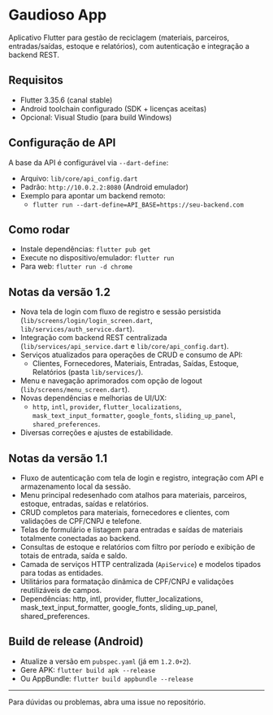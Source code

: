 ﻿# Gaudioso App

Aplicativo Flutter para gestão de reciclagem (materiais, parceiros, entradas/saídas, estoque e relatórios), com autenticação e integração a backend REST.

## Requisitos
- Flutter 3.35.6 (canal stable)
- Android toolchain configurado (SDK + licenças aceitas)
- Opcional: Visual Studio (para build Windows)

## Configuração de API
A base da API é configurável via `--dart-define`:
- Arquivo: `lib/core/api_config.dart`
- Padrão: `http://10.0.2.2:8080` (Android emulador)
- Exemplo para apontar um backend remoto:
  - `flutter run --dart-define=API_BASE=https://seu-backend.com`

## Como rodar
- Instale dependências: `flutter pub get`
- Execute no dispositivo/emulador: `flutter run`
- Para web: `flutter run -d chrome`

## Notas da versão 1.2
- Nova tela de login com fluxo de registro e sessão persistida (`lib/screens/login/login_screen.dart`, `lib/services/auth_service.dart`).
- Integração com backend REST centralizada (`lib/services/api_service.dart` e `lib/core/api_config.dart`).
- Serviços atualizados para operações de CRUD e consumo de API:
  - Clientes, Fornecedores, Materiais, Entradas, Saídas, Estoque, Relatórios (pasta `lib/services/`).
- Menu e navegação aprimorados com opção de logout (`lib/screens/menu_screen.dart`).
- Novas dependências e melhorias de UI/UX:
  - `http`, `intl`, `provider`, `flutter_localizations`, `mask_text_input_formatter`, `google_fonts`, `sliding_up_panel`, `shared_preferences`.
- Diversas correções e ajustes de estabilidade.

## Notas da versão 1.1
- Fluxo de autenticação com tela de login e registro, integração com API e armazenamento local da sessão.
- Menu principal redesenhado com atalhos para materiais, parceiros, estoque, entradas, saídas e relatórios.
- CRUD completos para materiais, fornecedores e clientes, com validações de CPF/CNPJ e telefone.
- Telas de formulário e listagem para entradas e saídas de materiais totalmente conectadas ao backend.
- Consultas de estoque e relatórios com filtro por período e exibição de totais de entrada, saída e saldo.
- Camada de serviços HTTP centralizada (`ApiService`) e modelos tipados para todas as entidades.
- Utilitários para formatação dinâmica de CPF/CNPJ e validações reutilizáveis de campos.
- Dependências: http, intl, provider, flutter_localizations, mask_text_input_formatter, google_fonts, sliding_up_panel, shared_preferences.

## Build de release (Android)
- Atualize a versão em `pubspec.yaml` (já em `1.2.0+2`).
- Gere APK: `flutter build apk --release`
- Ou AppBundle: `flutter build appbundle --release`

---

Para dúvidas ou problemas, abra uma issue no repositório.
